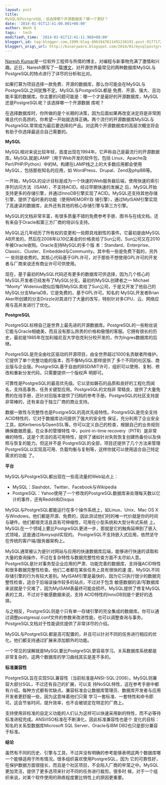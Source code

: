 ```yaml
--- 
layout: post 
title:
MySQL与PostgreSQL：该选择哪个开源数据库？哪一个更好？ 
date: '2014-01-01T12:41:00.001+08:00' 
author: Wenh Q
tags: - tech
modified\_time: '2014-01-01T12:41:11.968+08:00' 
blogger\_id: tag:blogger.com,1999:blog-4961947611491238191.post-917717216473128347
blogger\_orig\_url: http://binaryware.blogspot.com/2014/01/mysqlpostgresql.html
--- 
```

[Naresh
Kumar](http://theprofessionalspoint.blogspot.in/p/technologies-delphi-2010-and-xe2.html)是一位软件工程师与热情的博主，对编程与新事物充满了激情和兴趣。近日，Naresh撰写了一篇[博文](http://theprofessionalspoint.blogspot.in/2013/12/mysql-vs-postgresql-which-open-source.html)，对开源世界最常见的两种数据库MySQL与PostgreSQL的特点进行了详尽的分析和比对。

如果打算为项目选择一款免费、开源的数据库，那么你可能会在MySQL与PostgreSQL之间犹豫不定。MySQL与PostgreSQL都是
免费、开源、强大、且功能丰富的数据库。你主要的问题可能是：哪一个才是最好的开源数据库，MySQL还是PostgreSQL呢？该选择哪一个开源数据
库呢？

在选择数据库时，你所做的是个长期的决策，因为后面如果再改变决定将是非常困难且代价高昂的。你希望一开始就选择正确。两个流行的开源数据库MySQL与PostgreSQL常常成为最后要选择的产品。对这两个开源数据库的高层次概览将会有助于你选择最适合自己需要的。

**MySQL**

MySQL相对来说比较年轻，首度出现在1994年。它声称自己是最流行的开源数据库。MySQL就是LAMP（用于Web开发的软件包，包括
Linux、Apache及Perl/PHP/Python）中的M。构建在LAMP栈之上的大多数应用都会使用MySQL，包括那些知名的应用，如
WordPress、Drupal、Zend及phpBB等。

一开始，MySQL的设计目标是成为一个快速的Web服务器后端，使用快速的索引序列访问方法（ISAM），不支持ACID。经过早期快速的发展之
后，MySQL开始支持更多的存储引擎，并通过InnoDB引擎实现了ACID。MySQL还支持其他存储引擎，提供了临时表的功能（使用MEMORY存
储引擎），通过MyISAM引擎实现了高速读的数据库，此外还有其他的核心存储引擎与第三方引擎。

MySQL的文档非常丰富，有很多质量不错的免费参考手册、图书与在线文档，还有来自于Oracle和第三方厂商的培训与支持。

MySQL近几年经历了所有权的变更和一些颇具戏剧性的事件。它最初是由MySQL
AB开发的，然后在2008年以10亿美金的价格卖给了Sun公司，Sun公司又在2010年被Oracle收购。Oracle支持MySQL的多个版
本：Standard、Enterprise、Classic、Cluster、Embedded与Community。其中有一些是免费下载的，另外一
些则是收费的。其核心代码基于GPL许可，对于那些不想使用GPL许可的开发者与厂商来说还有商业许可可供使用。

现在，基于最初的MySQL代码还有更多的数据库可供选择，因为几个核心的MySQL开发者已经发布了MySQL分支。最初的MySQL创建者之一
Michael "Monty"
Widenius貌似后悔将MySQL卖给了Sun公司，于是又开发了他自己的MySQL分支MariaDB，它是免费的，基于GPL许可。知名的
MySQL开发者Brian
Aker所创建的分支Drizzle对其进行了大量的改写，特别针对多CPU、云、网络应用与高并发进行了优化。

**PostgreSQL**

PostgreSQL标榜自己是世界上最先进的开源数据库。PostgreSQL的一些粉丝说它能与Oracle相媲美，而且没有那么昂贵的价格和傲慢的客服。它拥有很长的历史，最初是1985年在加利福尼亚大学伯克利分校开发的，作为Ingres数据库的后继。

PostgreSQL是完全由社区驱动的开源项目，由全世界超过1000名贡献者所维护。它提供了单个完整功能的版本，而不像MySQL那样提供了
多个不同的社区版、商业版与企业版。PostgreSQL基于自由的BSD/MIT许可，组织可以使用、复制、修改和重新分发代码，只需要提供一个版权声
明即可。

可靠性是PostgreSQL的最高优先级。它以坚如磐石的品质和良好的工程化而闻名，支持高事务、任务关键型应用。PostgreSQL的文档非
常精良，提供了大量免费的在线手册，还针对旧版本提供了归档的参考手册。PostgreSQL的社区支持是非常棒的，还有来自于独立厂商的商业支持。

数据一致性与完整性也是PostgreSQL的高优先级特性。PostgreSQL是完全支持ACID特性的，它对于数据库访问提供了强大的安全性
保证，充分利用了企业安全工具，如Kerberos与OpenSSL等。你可以定义自己的检查，根据自己的业务规则确保数据质量。在众多的管理特性
中，point-in-time
recovery（PITR）是非常棒的特性，这是个灵活的高可用特性，提供了诸如针对失败恢复创建热备份以及快照与恢复的能力。但这并不是
PostgreSQL的全部，项目还提供了几个方法来管理PostgreSQL以实现高可用、负载均衡与复制等，这样你就可以使用适合自己特定需求的功能
了。

**平台**

MySQL与PostgreSQL都出现在一些高流量的Web站点上：


-   MySQL：Slashdot、Twitter、Facebook与Wikipedia
-   PostgreSQL：Yahoo使用了一个修改的PostgreSQL数据库来处理每天数以亿计的事件，还有Reddit和Disqus

MySQL与PostgreSQL都能运行在多个操作系统上，如Linux、Unix、Mac OS
X与Windows。他们都是开源、免费的，因此测试他们时的唯一代价就是你的时间与硬件。他们都很灵活且具有可伸缩性，可用在小型系统和大型分布式系统
上。MySQL在一个领域上要比PostgreSQL更进一步，那就是它的触角延伸到了嵌入式领域，这是通过libmysqld实现的。
PostgreSQL不支持嵌入式应用，依然坚守在传统的客户端/服务器架构上。

MySQL通常被认为是针对网站与应用的快速数据库后端，能够进行快速的读取和大量的查询操作，不过在复杂特性与数据完整性检查方面不太尽如人意。
PostgreSQL是针对事务型企业应用的严肃、功能完善的数据库，支持强ACID特性和很多数据完整性检查。他们二者都在某些任务上具有很快的速
度，MySQL不同存储引擎的行为有较大差别。MyISAM引擎是最快的，因为它只执行很少的数据完整性检查，适合于后端读操作较多的站点，不过对于包含
敏感数据的读/写数据库来说就是个灾难了，因为MyISAM表最终可能会损坏。MySQL提供了修复MySQL表的工具，不过对于敏感数据来说，支持
ACID特性的InnoDB则是个更好的选择。

与之相反，PostgreSQL则是个只有单一存储引擎的完全集成的数据库。你可以通过调整postgresql.conf文件的参数来改进性能，也可以调整查询与事务。PostgreSQL文档对于性能调优提供了非常详尽的介绍。

MySQL与PostgreSQL都是高可配置的，并且可以针对不同的任务进行相应的优化。他们都支持通过扩展来添加额外的功能。

一个常见的误解就是MySQL要比PostgreSQL更容易学习。关系数据库系统都是非常复杂的，这两个数据库的学习曲线其实是差不多的。

**标准兼容性**

PostgreSQL旨在实现SQL兼容性（当前标准是ANSI-SQL:2008）。MySQL则兼容大部分SQL，不过还有自己的扩展，可以支
持NoSQL特性，这在参考手册中都有介绍。每种方式都有优缺点。兼容标准会让数据库管理员、数据库开发者与应用开发者更舒服一些，因为这意味着他们只需
学习一套标准、一套特性和命令即可。这会节省时间，提升效率，也不会被锁定在特定的厂商上。

支持使用非标准的自定义功能的人们认为这样可以快速采用新的特性，而不必等待标准进程完成。ANSI/ISO标准在不断演化，因此标准兼容性也是个
变化的目标：知名的关系型数据库Microsoft SQL Server、Oracle与IBM
DB2也只是部分兼容于标准。

**结论**

虽然有不同的历史、引擎与工具，不过并没有明确的参考能够表明这两个数据库哪一个能够适用于所有情况。很多组织喜欢使用PostgreSQL，因为
它的可靠性好，在保护数据方面很擅长，而且是个社区项目，不会陷入厂商的牢笼之中。MySQL更加灵活，提供了更多选项来针对不同的任务进行裁剪。很多时
候，对于一个组织来说，对某个软件使用的熟练程度要比特性上的原因更重要。
